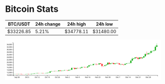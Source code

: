 # Bitcoin Stats

BTC/USDT|24h change|24h high|24h low|
|---|---|---|---|
|$33226.85|5.21%|$34778.11|$31480.00|

<img src="./chart.svg">
